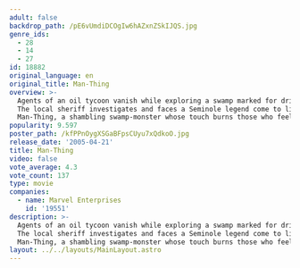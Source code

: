 ```yaml
---
adult: false
backdrop_path: /pE6vUmdiDCOgIw6hAZxnZSkIJQS.jpg
genre_ids:
  - 28
  - 14
  - 27
id: 18882
original_language: en
original_title: Man-Thing
overview: >-
  Agents of an oil tycoon vanish while exploring a swamp marked for drilling.
  The local sheriff investigates and faces a Seminole legend come to life:
  Man-Thing, a shambling swamp-monster whose touch burns those who feel fear.
popularity: 9.597
poster_path: /kfPPnOygXSGaBFpsCUyu7xQdkoO.jpg
release_date: '2005-04-21'
title: Man-Thing
video: false
vote_average: 4.3
vote_count: 137
type: movie
companies:
  - name: Marvel Enterprises
    id: '19551'
description: >-
  Agents of an oil tycoon vanish while exploring a swamp marked for drilling.
  The local sheriff investigates and faces a Seminole legend come to life:
  Man-Thing, a shambling swamp-monster whose touch burns those who feel fear.
layout: ../../layouts/MainLayout.astro
---
```


